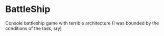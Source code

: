 # BattleShip
Console battleship game with terrible architecture (I was bounded by the conditions of the task, sry)

